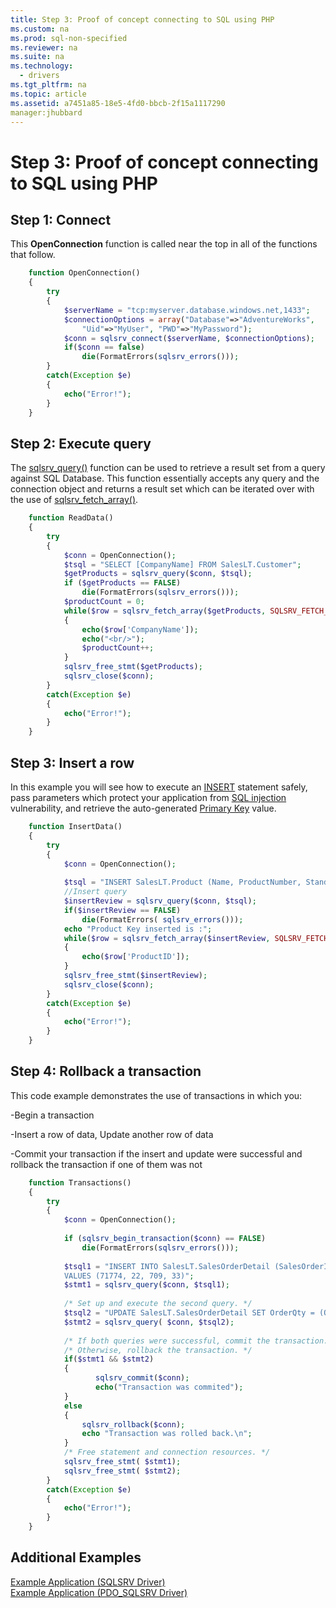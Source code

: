 ```yaml
---
title: Step 3: Proof of concept connecting to SQL using PHP
ms.custom: na
ms.prod: sql-non-specified
ms.reviewer: na
ms.suite: na
ms.technology: 
  - drivers
ms.tgt_pltfrm: na
ms.topic: article
ms.assetid: a7451a85-18e5-4fd0-bbcb-2f15a1117290
manager:jhubbard
---
```

# Step 3: Proof of concept connecting to SQL using PHP
## Step 1:  Connect  
  
  
This **OpenConnection** function is called near the top in all of the functions that follow.  
  
  
```php 
	function OpenConnection()  
	{  
		try  
		{  
			$serverName = "tcp:myserver.database.windows.net,1433";  
			$connectionOptions = array("Database"=>"AdventureWorks",  
				"Uid"=>"MyUser", "PWD"=>"MyPassword");  
			$conn = sqlsrv_connect($serverName, $connectionOptions);  
			if($conn == false)  
				die(FormatErrors(sqlsrv_errors()));  
		}  
		catch(Exception $e)  
		{  
			echo("Error!");  
		}  
	}  
```  
  
## Step 2:  Execute query  
  
The [sqlsrv_query()](http://php.net/manual/en/function.sqlsrv-query.php) function can be used to retrieve a result set from a query against SQL Database. This function essentially accepts any query and the connection object and returns a result set which can be iterated over with the use of [sqlsrv_fetch_array()](http://php.net/manual/en/function.sqlsrv-fetch-array.php).  
  
```php  
	function ReadData()  
	{  
		try  
		{  
			$conn = OpenConnection();  
			$tsql = "SELECT [CompanyName] FROM SalesLT.Customer";  
			$getProducts = sqlsrv_query($conn, $tsql);  
			if ($getProducts == FALSE)  
				die(FormatErrors(sqlsrv_errors()));  
			$productCount = 0;  
			while($row = sqlsrv_fetch_array($getProducts, SQLSRV_FETCH_ASSOC))  
			{  
				echo($row['CompanyName']);  
				echo("<br/>");  
				$productCount++;  
			}  
			sqlsrv_free_stmt($getProducts);  
			sqlsrv_close($conn);  
		}  
		catch(Exception $e)  
		{  
			echo("Error!");  
		}  
	}  
```  
  
  
## Step 3:  Insert a row  
  
In this example you will see how to execute an [INSERT](https://msdn.microsoft.com/library/ms174335.aspx) statement safely, pass parameters which protect your application from [SQL injection](https://technet.microsoft.com/library/ms161953(v=sql.105).aspx) vulnerability, and retrieve the auto-generated [Primary Key](https://msdn.microsoft.com/library/ms179610.aspx) value.    
  
  
```php 
	function InsertData()  
	{  
		try  
		{  
			$conn = OpenConnection();  
  
			$tsql = "INSERT SalesLT.Product (Name, ProductNumber, StandardCost, ListPrice, SellStartDate) OUTPUT 			INSERTED.ProductID VALUES ('SQL Server 1', 'SQL Server 2', 0, 0, getdate())";  
			//Insert query  
			$insertReview = sqlsrv_query($conn, $tsql);  
			if($insertReview == FALSE)  
				die(FormatErrors( sqlsrv_errors()));  
			echo "Product Key inserted is :";  
			while($row = sqlsrv_fetch_array($insertReview, SQLSRV_FETCH_ASSOC))  
			{     
				echo($row['ProductID']);  
			}  
			sqlsrv_free_stmt($insertReview);  
			sqlsrv_close($conn);  
		}  
		catch(Exception $e)  
		{  
			echo("Error!");  
		}  
	}  
```  
  
## Step 4:  Rollback a transaction  
  
  
This code example demonstrates the use of transactions in which you:  
  
-Begin a transaction  
  
-Insert a row of data, Update another row of data  
  
-Commit your transaction if the insert and update were successful and rollback the transaction if one of them was not  
  
  
```php 
	function Transactions()  
	{  
		try  
		{  
			$conn = OpenConnection();  
  
			if (sqlsrv_begin_transaction($conn) == FALSE)  
				die(FormatErrors(sqlsrv_errors()));  
  
			$tsql1 = "INSERT INTO SalesLT.SalesOrderDetail (SalesOrderID,OrderQty,ProductID,UnitPrice)  
			VALUES (71774, 22, 709, 33)";  
			$stmt1 = sqlsrv_query($conn, $tsql1);  
  
			/* Set up and execute the second query. */  
			$tsql2 = "UPDATE SalesLT.SalesOrderDetail SET OrderQty = (OrderQty + 1) WHERE ProductID = 709";  
			$stmt2 = sqlsrv_query( $conn, $tsql2);  
  
			/* If both queries were successful, commit the transaction. */  
			/* Otherwise, rollback the transaction. */  
			if($stmt1 && $stmt2)  
			{  
			       sqlsrv_commit($conn);  
			       echo("Transaction was commited");  
			}  
			else  
			{  
			    sqlsrv_rollback($conn);  
			    echo "Transaction was rolled back.\n";  
			}  
			/* Free statement and connection resources. */  
			sqlsrv_free_stmt( $stmt1);  
			sqlsrv_free_stmt( $stmt2);  
		}  
		catch(Exception $e)  
		{  
			echo("Error!");  
		}  
	}  
```  
  
## Additional Examples  
  
[Example Application (SQLSRV Driver)](../content/Example-Application--SQLSRV-Driver-.md)  
[Example Application (PDO_SQLSRV Driver)](../content/Example-Application--PDO_SQLSRV-Driver-.md)
